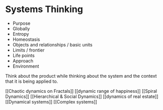 # Systems Thinking

* Purpose
* Globally
* Entropy
* Homeostasis
* Objects and relationships / basic units
* Limits / frontier
* Life points
* Approach
* Environment

Think about the product while thinking about the system and the context that it is being applied to.

[[Chaotic dynamics on Fractals]]
[[dynamic range of happiness]]
[[Spiral Dynamics]]
[[Hierarchical & Social Dynamics]]
[[dynamics of real estate]]
[[Dynamical systems]]
[[Complex systems]]